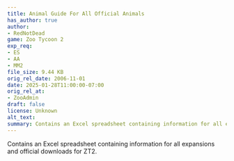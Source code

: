 ```yaml
---
title: Animal Guide For All Official Animals
has_author: true
author: 
- RedNotDead
game: Zoo Tycoon 2
exp_req: 
- ES
- AA
- MM2
file_size: 9.44 KB
orig_rel_date: 2006-11-01
date: 2025-01-28T11:00:00-07:00
orig_rel_at: 
- ZooAdmin
draft: false
license: Unknown
alt_text: 
summary: Contains an Excel spreadsheet containing information for all expansions and official downloads for ZT2.
---
```

Contains an Excel spreadsheet containing information for all expansions and official downloads for ZT2.
